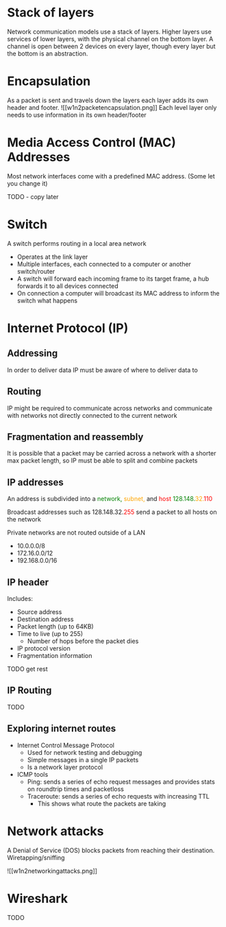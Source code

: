 # Stack of layers
Network communication models use a stack of layers.
Higher layers use services of lower layers, with the physical channel on the bottom layer.
A channel is open between 2 devices on every layer, though every layer but the bottom is an abstraction.

# Encapsulation
As a packet is sent and travels down the layers each layer adds its own header and footer.
![[w1n2packetencapsulation.png]]
Each level layer only needs to use information in its own header/footer

# Media Access Control (MAC) Addresses
Most network interfaces come with a predefined MAC address. (Some let you change it)

TODO - copy later

# Switch
A switch performs routing in a local area network
- Operates at the link layer
- Multiple interfaces, each connected to a computer or another switch/router
- A switch will forward each incoming frame to its target frame, a hub forwards it to all devices connected
- On connection a computer will broadcast its MAC address to inform the switch what happens

# Internet Protocol (IP)
## Addressing
In order to deliver data IP must be aware of where to deliver data to

## Routing
IP might be required to communicate across networks and communicate with networks not directly connected to the current network

## Fragmentation and reassembly
It is possible that a packet may be carried across a network with a shorter max packet length, so IP must be able to split and combine packets

## IP addresses
An address is subdivided into a <span style="color:green">network,</span> <span style="color:orange">subnet,</span> and <span style="color:red">host</span>
<span style="color:green">128.148.</span><span style="color:orange">32.</span><span style="color:red">110</span>

Broadcast addresses such as 128.148.32.<span style="color:red">255</span> send a packet to all hosts on the network

Private networks are not routed outside of a LAN
- 10.0.0.0/8
- 172.16.0.0/12
- 192.168.0.0/16

## IP header
Includes:
- Source address
- Destination address
- Packet length (up to 64KB)
- Time to live (up to 255)
	- Number of hops before the packet dies
- IP protocol version
- Fragmentation information

TODO get rest

## IP Routing
TODO

## Exploring internet routes
- Internet Control Message Protocol
	- Used for network testing and debugging
	- Simple messages in a single IP packets
	- Is a network layer protocol
- ICMP tools
	- Ping: sends a series of echo request messages and provides stats on roundtrip times and packetloss
	- Traceroute: sends a series of echo requests with increasing TTL
		- This shows what route the packets are taking

# Network attacks
A Denial of Service (DOS) blocks packets from reaching their destination.
Wiretapping/sniffing 

![[w1n2networkingattacks.png]]

# Wireshark
TODO